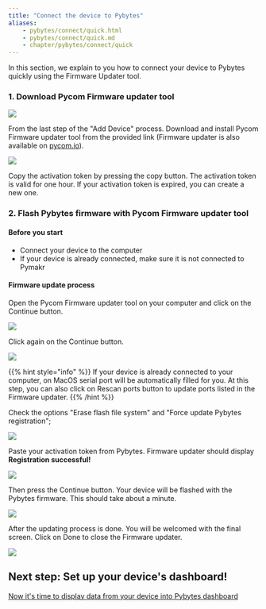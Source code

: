 ```yaml
---
title: "Connect the device to Pybytes"
aliases:
    - pybytes/connect/quick.html
    - pybytes/connect/quick.md
    - chapter/pybytes/connect/quick
---
```


In this section, we explain to you how to connect your device to Pybytes quickly using the Firmware Updater tool.

### 1. Download Pycom Firmware updater tool

![](/gitbook/assets/pybytes/add-device/final-step.png)

From the last step of the "Add Device" process. Download and install Pycom Firmware updater tool from the provided link (Firmware updater is also available on [pycom.io](https://pycom.io/downloads/)).

![](/gitbook/assets/pybytes/add-device/connect-your-device-component.png)

Copy the activation token by pressing the copy button. The activation token is valid for one hour. If your activation token is expired, you can create a new one.

### 2. Flash Pybytes firmware with Pycom Firmware updater tool

#### Before you start
* Connect your device to the computer
* If your device is already connected, make sure it is not connected to Pymakr

#### Firmware update process

Open the Pycom Firmware updater tool on your computer and click on the Continue button.

![](/gitbook/assets/pybytes/add-device/fw-updater/intro-screen.png)

Click again on the Continue button.

![](/gitbook/assets/pybytes/add-device/fw-updater/attention-screen.png)

{{% hint style="info" %}}
If your device is already connected to your computer, on MacOS serial port will be automatically filled for you.
At this step, you can also click on Rescan ports button to update ports listed in the Firmware updater.
{{% /hint %}}

Check the options "Erase flash file system" and "Force update Pybytes registration";

![](/gitbook/assets/pybytes/add-device/fw-updater/settings-screen.png)

Paste your activation token from Pybytes. Firmware updater should display **Registration successful!**

![](/gitbook/assets/pybytes/add-device/fw-updater/activation-token-screen.png)

Then press the Continue button. Your device will be flashed with the Pybytes firmware. This should take about a minute.

![](/gitbook/assets/pybytes/add-device/fw-updater/update-in-progress-screen.png)

After the updating process is done. You will be welcomed with the final screen. Click on Done to close the Firmware updater.

![](/gitbook/assets/pybytes/add-device/fw-updater/success-screen.png)

## Next step: Set up your device's dashboard!

[Now it's time to display data from your device into Pybytes dashboard](../../dashboard)
